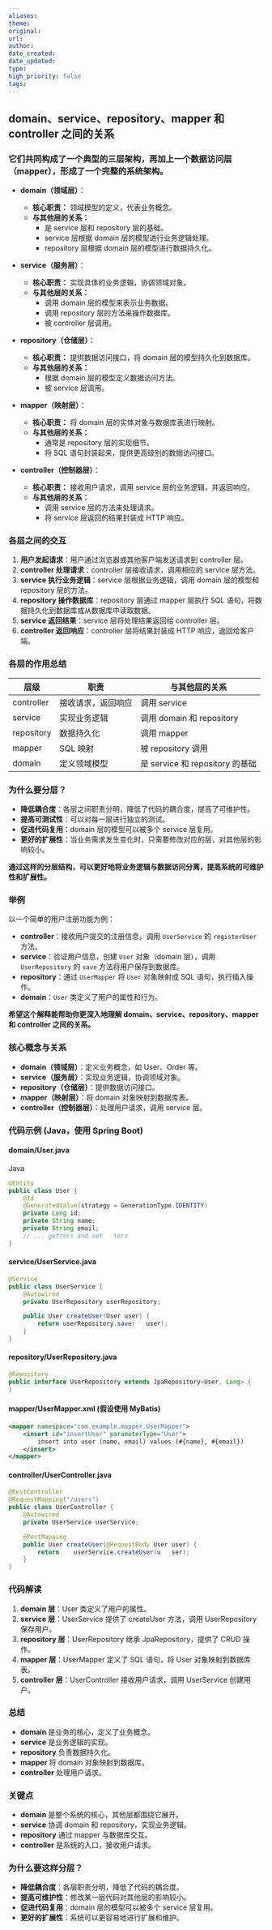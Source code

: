 ```yaml
---
aliases: 
theme: 
original: 
url: 
author: 
date_created: 
date_updated: 
type: 
high_priority: false
tags:
---
```

## domain、service、repository、mapper 和 controller 之间的关系

### 它们共同构成了一个典型的三层架构，再加上一个数据访问层（mapper），形成了一个完整的系统架构。

- **domain（领域层）**：
    
    - **核心职责：** 领域模型的定义，代表业务概念。
    - **与其他层的关系：**
        - 是 service 层和 repository 层的基础。
        - service 层根据 domain 层的模型进行业务逻辑处理。
        - repository 层根据 domain 层的模型进行数据持久化。
- **service（服务层）**：
    
    - **核心职责：** 实现具体的业务逻辑，协调领域对象。
    - **与其他层的关系：**
        - 调用 domain 层的模型来表示业务数据。
        - 调用 repository 层的方法来操作数据库。
        - 被 controller 层调用。
- **repository（仓储层）**：
    
    - **核心职责：** 提供数据访问接口，将 domain 层的模型持久化到数据库。
    - **与其他层的关系：**
        - 根据 domain 层的模型定义数据访问方法。
        - 被 service 层调用。
- **mapper（映射层）**：
    
    - **核心职责：** 将 domain 层的实体对象与数据库表进行映射。
    - **与其他层的关系：**
        - 通常是 repository 层的实现细节。
        - 将 SQL 语句封装起来，提供更高级别的数据访问接口。
- **controller（控制器层）**：
    
    - **核心职责：** 接收用户请求，调用 service 层的业务逻辑，并返回响应。
    - **与其他层的关系：**
        - 调用 service 层的方法来处理请求。
        - 将 service 层返回的结果封装成 HTTP 响应。

### 各层之间的交互

1. **用户发起请求**：用户通过浏览器或其他客户端发送请求到 controller 层。
2. **controller 处理请求**：controller 层接收请求，调用相应的 service 层方法。
3. **service 执行业务逻辑**：service 层根据业务逻辑，调用 domain 层的模型和 repository 层的方法。
4. **repository 操作数据库**：repository 层通过 mapper 层执行 SQL 语句，将数据持久化到数据库或从数据库中读取数据。
5. **service 返回结果**：service 层将处理结果返回给 controller 层。
6. **controller 返回响应**：controller 层将结果封装成 HTTP 响应，返回给客户端。

### 各层的作用总结

| 层级         | 职责        | 与其他层的关系                    |
| ---------- | --------- | -------------------------- |
| controller | 接收请求，返回响应 | 调用 service                 |
| service    | 实现业务逻辑    | 调用 domain 和 repository     |
| repository | 数据持久化     | 调用 mapper                  |
| mapper     | SQL 映射    | 被 repository 调用            |
| domain     | 定义领域模型    | 是 service 和 repository 的基础 |

### 为什么要分层？

- **降低耦合度**：各层之间职责分明，降低了代码的耦合度，提高了可维护性。
- **提高可测试性**：可以对每一层进行独立的测试。
- **促进代码复用**：domain 层的模型可以被多个 service 层复用。
- **更好的扩展性**：当业务需求发生变化时，只需要修改对应的层，对其他层的影响较小。

**通过这样的分层结构，可以更好地将业务逻辑与数据访问分离，提高系统的可维护性和扩展性。**

### 举例

以一个简单的用户注册功能为例：

- **controller**：接收用户提交的注册信息，调用 `UserService` 的 `registerUser` 方法。
- **service**：验证用户信息，创建 `User` 对象（domain 层），调用 `UserRepository` 的 `save` 方法将用户保存到数据库。
- **repository**：通过 `UserMapper` 将 `User` 对象映射成 SQL 语句，执行插入操作。
- **domain**：`User` 类定义了用户的属性和行为。

**希望这个解释能帮助你更深入地理解 domain、service、repository、mapper 和 controller 之间的关系。**


### 核心概念与关系

- **domain（领域层）**：定义业务概念，如 User、Order 等。
- **service（服务层）**：实现业务逻辑，协调领域对象。
- **repository（仓储层）**：提供数据访问接口。
- **mapper（映射层）**：将 domain 对象映射到数据库表。
- **controller（控制器层）**：处理用户请求，调用 service 层。

### 代码示例 (Java，使用 Spring Boot)

#### domain/User.java

Java

```java
@Entity
public class User {
    @Id
    @GeneratedValue(strategy = GenerationType.IDENTITY)
    private Long id;
    private String name;
    private String email;
    // ... getters and set   ters
}
```

#### service/UserService.java


```java
@Service
public class UserService {
    @Autowired
    private UserRepository userRepository;

    public User createUser(User user) {
        return userRepository.save(   user);
    }
}
```

#### repository/UserRepository.java

```java
@Repository
public interface UserRepository extends JpaRepository<User, Long> {
}
```

#### mapper/UserMapper.xml (假设使用 MyBatis)

```xml
<mapper namespace="com.example.mapper.UserMapper">
    <insert id="insertUser" parameterType="User">
        insert into user (name, email) values (#{name}, #{email})
    </insert>
</mapper>
```

#### controller/UserController.java

```java
@RestController
@RequestMapping("/users")
public class UserController {
    @Autowired
    private UserService userService;

    @PostMapping
    public User createUser(@RequestBody User user) {
        return    userService.createUser(u   ser);
    }
}
```

### 代码解读

1. **domain 层**：User 类定义了用户的属性。
2. **service 层**：UserService 提供了 createUser 方法，调用 UserRepository 保存用户。
3. **repository 层**：UserRepository 继承 JpaRepository，提供了 CRUD 操作。
4. **mapper 层**：UserMapper 定义了 SQL 语句，将 User 对象映射到数据库表。
5. **controller 层**：UserController 接收用户请求，调用 UserService 创建用户。

### 总结

- **domain** 是业务的核心，定义了业务概念。
- **service** 是业务逻辑的实现。
- **repository** 负责数据持久化。
- **mapper** 将 domain 对象映射到数据库。
- **controller** 处理用户请求。

### 关键点

- **domain** 是整个系统的核心，其他层都围绕它展开。
- **service** 协调 domain 和 repository，实现业务逻辑。
- **repository** 通过 mapper 与数据库交互。
- **controller** 是系统的入口，接收用户请求。

### 为什么要这样分层？

- **降低耦合度**：各层职责分明，降低了代码的耦合度。
- **提高可维护性**：修改某一层代码对其他层的影响较小。
- **促进代码复用**：domain 层的模型可以被多个 service 层复用。
- **更好的扩展性**：系统可以更容易地进行扩展和维护。
